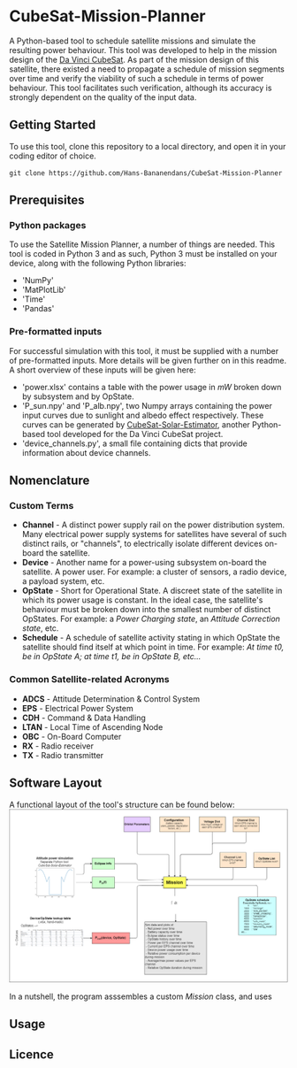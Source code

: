 # CubeSat-Mission-Planner
A Python-based tool to schedule satellite missions and simulate the resulting power behaviour. This tool was developed to help in the mission design of the [Da Vinci CubeSat](https://davincisatellite.nl/). As part of the mission design of this satellite, there existed a need to propagate a schedule of mission segments over time and verify the viability of such a schedule in terms of power behaviour. This tool facilitates such verification, although its accuracy is strongly dependent on the quality of the input data.

## Getting Started
To use this tool, clone this repository to a local directory, and open it in your coding editor of choice.
```
git clone https://github.com/Hans-Bananendans/CubeSat-Mission-Planner
```

## Prerequisites

### Python packages
To use the Satellite Mission Planner, a number of things are needed. This tool is coded in Python 3 and as such, Python 3 must be installed on your device, along with the following Python libraries:
 - 'NumPy'
 - 'MatPlotLib'
 - 'Time'
 - 'Pandas'
 
### Pre-formatted inputs
For successful simulation with this tool, it must be supplied with a number of pre-formatted inputs. More details will be given further on in this readme. A short overview of these inputs will be given here:
 - 'power.xlsx' contains a table with the power usage in *mW* broken down by subsystem and by OpState.
 - 'P_sun.npy' and 'P_alb.npy', two Numpy arrays containing the power input curves due to sunlight and albedo effect respectively. These curves can be generated by [CubeSat-Solar-Estimator](https://github.com/Hans-Bananendans/CubeSat-Solar-Estimator), another Python-based tool developed for the Da Vinci CubeSat project.
 - 'device_channels.py', a small file containing dicts that provide information about device channels.
 

## Nomenclature
### Custom Terms
 - **Channel**	-   A distinct power supply rail on the power distribution system. Many electrical power supply systems for satellites have several of such distinct rails, or "channels", to electrically isolate different devices on-board the satellite.
 - **Device**	-   Another name for a power-using subsystem on-board the satellite. A power user. For example: a cluster of sensors, a radio device, a payload system, etc.
 - **OpState** 	-   Short for Operational State. A discreet state of the satellite in which its power usage is constant. In the ideal case, the satellite's behaviour must be broken down into the smallest number of distinct OpStates. For example: a _Power Charging state_, an _Attitude Correction state_, etc.
 - **Schedule**	-   A schedule of satellite activity stating in which OpState the satellite should find itself at which point in time. For example: _At time t0, be in OpState A; at time t1, be in OpState B, etc..._

### Common Satellite-related Acronyms
 - **ADCS** -   Attitude Determination & Control System
 - **EPS**  -   Electrical Power System
 - **CDH**  -   Command & Data Handling
 - **LTAN** -   Local Time of Ascending Node
 - **OBC**  -   On-Board Computer
 - **RX**   -   Radio receiver
 - **TX**   -   Radio transmitter


## Software Layout
A functional layout of the tool's structure can be found below:
![alt text](./docs/layout.png?raw=true)

In a nutshell, the program asssembles a custom _Mission_ class, and uses 

## Usage


## Licence